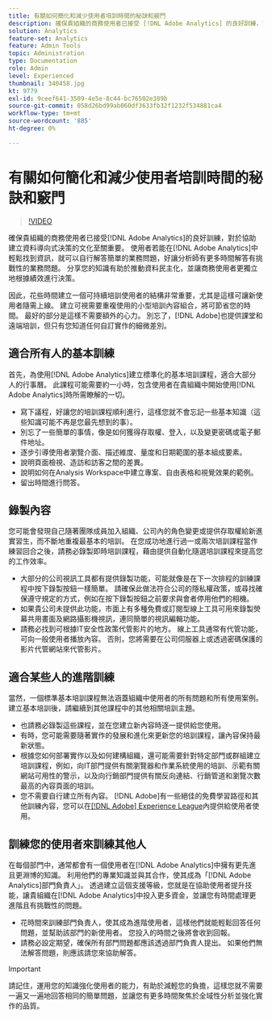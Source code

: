 ```yaml
---
title: 有關如何簡化和減少使用者培訓時間的秘訣和竅門
description: 確保貴組織的商務使用者已接受 [!DNL Adobe Analytics] 的良好訓練，對於協助建立資料導向式決策的文化至關重要。 使用者若能輕鬆地在 [!DNL Adobe Analytics] 內尋找資訊，就可以自行回答簡單的業務問題，讓分析師有更多時間回答有挑戰性的業務問題。 分享您的知識有助於推動資料民主化，並讓商務使用者更獨立地根據績效進行決策。
solution: Analytics
feature-set: Analytics
feature: Admin Tools
topic: Administration
type: Documentation
role: Admin
level: Experienced
thumbnail: 340458.jpg
kt: 9779
exl-id: 9ceef641-3509-4e5e-8c44-bc76502e389b
source-git-commit: 058d26bd99ab060df3633fb32f1232f534881ca4
workflow-type: tm+mt
source-wordcount: '885'
ht-degree: 0%

---
```


# 有關如何簡化和減少使用者培訓時間的秘訣和竅門

>[!VIDEO](https://video.tv.adobe.com/v/341110/?quality=12&learn=on&captions=chi_hant)

確保貴組織的商務使用者已接受[!DNL Adobe Analytics]的良好訓練，對於協助建立資料導向式決策的文化至關重要。 使用者若能在[!DNL Adobe Analytics]中輕鬆找到資訊，就可以自行解答簡單的業務問題，好讓分析師有更多時間解答有挑戰性的業務問題。 分享您的知識有助於推動資料民主化，並讓商務使用者更獨立地根據績效進行決策。

因此，花些時間建立一個可持續培訓使用者的結構非常重要，尤其是這樣可讓新使用者隨需上線。 建立可視需要重複使用的小型培訓內容組合，將可節省您的時間。 最好的部分是這樣不需要額外的心力。 別忘了，[!DNL Adobe]也提供課堂和遠端培訓，但只有您知道任何自訂實作的細微差別。


## 適合所有人的基本訓練

首先，為使用[!DNL Adobe Analytics]建立標準化的基本培訓課程，適合大部分人的行事曆。 此課程可能需要約一小時，包含使用者在貴組織中開始使用[!DNL Adobe Analytics]時所需瞭解的一切。

* 寫下議程，好讓您的培訓課程順利進行，這樣您就不會忘記一些基本知識（這些知識可能不再是您最先想到的事）。
* 別忘了一些簡單的事情，像是如何獲得存取權、登入，以及變更密碼或電子郵件地址。
* 逐步引導使用者瀏覽介面、描述維度、量度和日期範圍的基本組成要素。
* 說明頁面檢視、造訪和訪客之間的差異。
* 說明如何在Analysis Workspace中建立專案、自由表格和視覺效果的範例。
* 留出時間進行問答。

## 錄製內容

您可能會發現自己隨著團隊成員加入組織、公司內的角色變更或提供存取權給新進實習生，而不斷地重複最基本的培訓。 在您成功地進行過一或兩次培訓課程當作練習回合之後，請務必錄製即時培訓課程，藉由提供自動化隨選培訓課程來提高您的工作效率。

* 大部分的公司視訊工具都有提供錄製功能，可能就像是在下一次排程的訓練課程中按下錄製按鈕一樣簡單。 請確保此做法符合公司的隱私權政策，或尋找確保遵守規定的方式，例如在按下錄製按鈕之前要求與會者停用他們的相機。
* 如果貴公司未提供此功能，市面上有多種免費或訂閱型線上工具可用來錄製熒幕共用畫面及網路攝影機視訊，連同簡單的視訊編輯功能。
* 請務必找到可根據IT安全性政策代管影片的地方。 線上工具通常有代管功能，可向一般使用者播放內容。 否則，您將需要在公司伺服器上或透過密碼保護的影片代管網站來代管影片。

## 適合某些人的進階訓練

當然，一個標準基本培訓課程無法涵蓋組織中使用者的所有問題和所有使用案例。 建立基本培訓後，請繼續到其他課程中的其他相關培訓主題。

* 也請務必錄製這些課程，並在您建立新內容時逐一提供給您使用。
* 有時，您可能需要隨著實作的發展和進化來更新您的培訓課程，讓內容保持最新狀態。
* 根據您如何部署實作以及如何建構組織，還可能需要針對特定部門或群組建立培訓課程，例如，向IT部門提供有關瀏覽器和作業系統使用的培訓、示範有關網站可用性的警示，以及向行銷部門提供有關反向連結、行銷管道和瀏覽次數最高的內容頁面的培訓。
* 您不需要自行建立所有內容。 [!DNL Adobe]有一些絕佳的免費學習路徑和其他訓練內容，您可以在[[!DNL Adobe] Experience League](https://experienceleague.adobe.com/docs/analytics.html?lang=zh-Hant)內提供給使用者使用。



## 訓練您的使用者來訓練其他人

在每個部門中，通常都會有一個使用者在[!DNL Adobe Analytics]中擁有更先進且更淵博的知識。 利用他們的專業知識並與其合作，使其成為「[!DNL Adobe Analytics]部門負責人」。 透過建立這個支援等級，您就是在協助使用者提升技能，讓貴組織在[!DNL Adobe Analytics]中投入更多資金，並讓您有時間處理更進階且有挑戰性的問題。

* 花時間來訓練部門負責人，使其成為進階使用者，這樣他們就能輕鬆回答任何問題，並幫助該部門的新使用者。 您投入的時間之後將會收到回報。
* 請務必設定期望，確保所有部門問題都應該透過部門負責人提出。 如果他們無法解答問題，則應該請您來協助解答。

>[!IMPORTANT]
>
>請記住，運用您的知識強化使用者的能力，有助於減輕您的負擔，這樣您就不需要一遍又一遍地回答相同的簡單問題，並讓您有更多時間聚焦於全域性分析並強化實作的品質。
